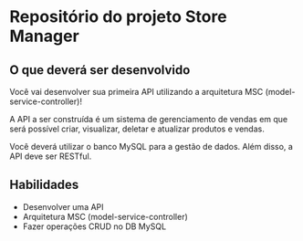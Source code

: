 # Repositório do projeto Store Manager

## O que deverá ser desenvolvido

Você vai desenvolver sua primeira API utilizando a arquitetura MSC (model-service-controller)!

A API a ser construída é um sistema de gerenciamento de vendas em que será possível criar, visualizar, deletar e atualizar produtos e vendas.

Você deverá utilizar o banco MySQL para a gestão de dados. Além disso, a API deve ser RESTful.

## Habilidades

* Desenvolver uma API
* Arquitetura MSC (model-service-controller)
* Fazer operações CRUD no DB MySQL